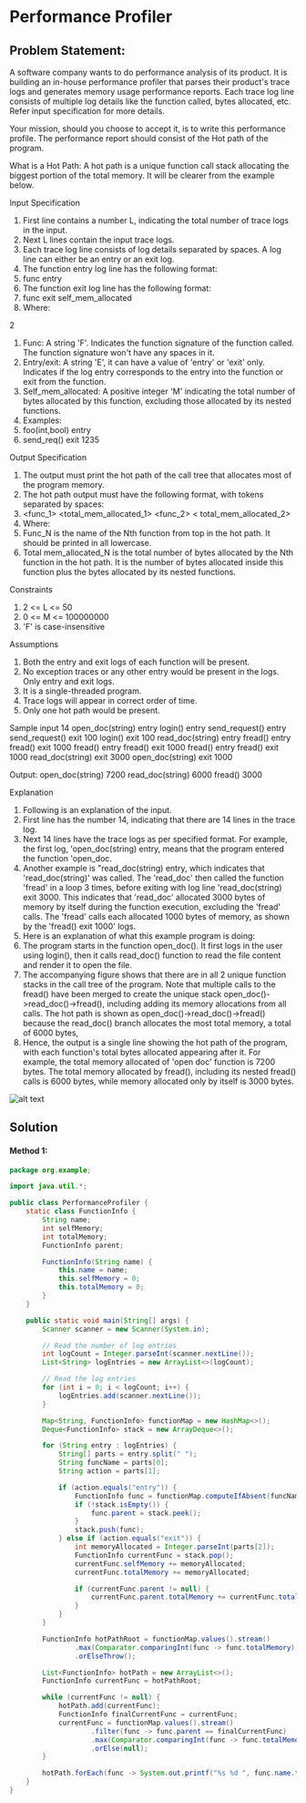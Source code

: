 # Performance Profiler

## Problem Statement:

A software company wants to do performance analysis of its product. It is building an in-house performance profiler that parses their product's trace logs and generates memory usage performance reports. Each trace log line consists of multiple log details like the function called, bytes allocated, etc. Refer input specification for more details.

Your mission, should you choose to accept it, is to write this performance profile. The performance report should consist of the Hot path of the program.

What is a Hot Path: A hot path is a unique function call stack allocating the biggest portion of the total memory. It will be clearer from the example below.

Input Specification

1. First line contains a number L, indicating the total number of trace logs in the input.
2. Next L lines contain the input trace logs.
3. Each trace log line consists of log details separated by spaces. A log line can either be an entry or an exit log.
4. The function entry log line has the following format:
5. func entry
6. The function exit log line has the following format:
7. func exit self_mem_allocated
8. Where:

2

1. Func: A string 'F'. Indicates the function signature of the function called. The function signature won't have any spaces in it.
2. Entry/exit: A string 'E', it can have a value of 'entry' or 'exit' only. Indicates if the log entry corresponds to the entry into the function or exit from the function.
3. Self_mem_allocated: A positive integer 'M' indicating the total number of bytes allocated by this function, excluding those allocated by its nested functions.
4. Examples:
5. foo(int,bool) entry
6. send_req() exit 1235

Output Specification

1. The output must print the hot path of the call tree that allocates most of the program memory.
2. The hot path output must have the following format, with tokens separated by spaces:
3. <func_1> <total_mem_allocated_1> <func_2> < total_mem_allocated_2>
4. Where:
5. Func_N is the name of the Nth function from top in the hot path. It should be printed in all lowercase.
6. Total mem_allocated_N is the total number of bytes allocated by the Nth function in the hot path. It is the number of bytes allocated inside this function plus the bytes allocated by its nested functions.

Constraints

1. 2 <= L <= 50
2. 0 <= M <= 100000000
3. 'F' is case-insensitive

Assumptions

1. Both the entry and exit logs of each function will be present.
2. No exception traces or any other entry would be present in the logs. Only entry and exit logs.
3. It is a single-threaded program.
4. Trace logs will appear in correct order of time.
5. Only one hot path would be present.

Sample input
14
open_doc(string) entry login() entry
send_request() entry
send_request() exit 100
login() exit 100
read_doc(string) entry
fread() entry
fread() exit 1000
fread() entry
fread() exit 1000
fread() entry
fread() exit 1000 read_doc(string) exit 3000 open_doc(string) exit 1000

Output:
open_doc(string) 7200 read_doc(string) 6000 fread() 3000

Explanation

1. Following is an explanation of the input.
2. First line has the number 14, indicating that there are 14 lines in the trace log.
3. Next 14 lines have the trace logs as per specified format. For example, the first log, 'open_doc(string) entry, means that the program entered the function 'open_doc.
4. Another example is "read_doc(string) entry, which indicates that 'read_doc(string)' was called. The 'read_doc' then called the function 'fread' in a loop 3 times, before exiting with log line 'read_doc(string) exit 3000. This indicates that 'read_doc' allocated 3000 bytes of memory by itself during the function execution, excluding the 'fread' calls. The 'fread' calls each allocated 1000 bytes of memory, as shown by the 'fread() exit 1000' logs.
5. Here is an explanation of what this example program is doing:
6. The program starts in the function open_doc(). It first logs in the user using login(), then it calls read_doc() function to read the file content and render it to open the file.
7. The accompanying figure shows that there are in all 2 unique function stacks in the call tree of the program. Note that multiple calls to the fread() have been merged to create the unique stack open_doc()- >read_doc()->fread(), including adding its memory allocations from all calls. The hot path is shown as open_doc()->read_doc()->fread() because the read_doc() branch allocates the most total memory, a total of 6000 bytes,
8. Hence, the output is a single line showing the hot path of the program, with each function's total bytes allocated appearing after it. For example, the total memory allocated of 'open doc' function is 7200 bytes. The total memory allocated by fread(), including its nested fread() calls is 6000 bytes, while memory allocated only by itself is 3000 bytes.


![alt text](visual-representation.jpg)

## Solution

#### Method 1:

```java
package org.example;

import java.util.*;

public class PerformanceProfiler {
    static class FunctionInfo {
        String name;
        int selfMemory;
        int totalMemory;
        FunctionInfo parent;

        FunctionInfo(String name) {
            this.name = name;
            this.selfMemory = 0;
            this.totalMemory = 0;
        }
    }

    public static void main(String[] args) {
        Scanner scanner = new Scanner(System.in);

        // Read the number of log entries
        int logCount = Integer.parseInt(scanner.nextLine());
        List<String> logEntries = new ArrayList<>(logCount);

        // Read the log entries
        for (int i = 0; i < logCount; i++) {
            logEntries.add(scanner.nextLine());
        }

        Map<String, FunctionInfo> functionMap = new HashMap<>();
        Deque<FunctionInfo> stack = new ArrayDeque<>();

        for (String entry : logEntries) {
            String[] parts = entry.split(" ");
            String funcName = parts[0];
            String action = parts[1];

            if (action.equals("entry")) {
                FunctionInfo func = functionMap.computeIfAbsent(funcName, FunctionInfo::new);
                if (!stack.isEmpty()) {
                    func.parent = stack.peek();
                }
                stack.push(func);
            } else if (action.equals("exit")) {
                int memoryAllocated = Integer.parseInt(parts[2]);
                FunctionInfo currentFunc = stack.pop();
                currentFunc.selfMemory += memoryAllocated;
                currentFunc.totalMemory += memoryAllocated;

                if (currentFunc.parent != null) {
                    currentFunc.parent.totalMemory += currentFunc.totalMemory;
                }
            }
        }

        FunctionInfo hotPathRoot = functionMap.values().stream()
                .max(Comparator.comparingInt(func -> func.totalMemory))
                .orElseThrow();

        List<FunctionInfo> hotPath = new ArrayList<>();
        FunctionInfo currentFunc = hotPathRoot;

        while (currentFunc != null) {
            hotPath.add(currentFunc);
            FunctionInfo finalCurrentFunc = currentFunc;
            currentFunc = functionMap.values().stream()
                    .filter(func -> func.parent == finalCurrentFunc)
                    .max(Comparator.comparingInt(func -> func.totalMemory))
                    .orElse(null);
        }

        hotPath.forEach(func -> System.out.printf("%s %d ", func.name.toLowerCase(), func.totalMemory));
    }
}

```
